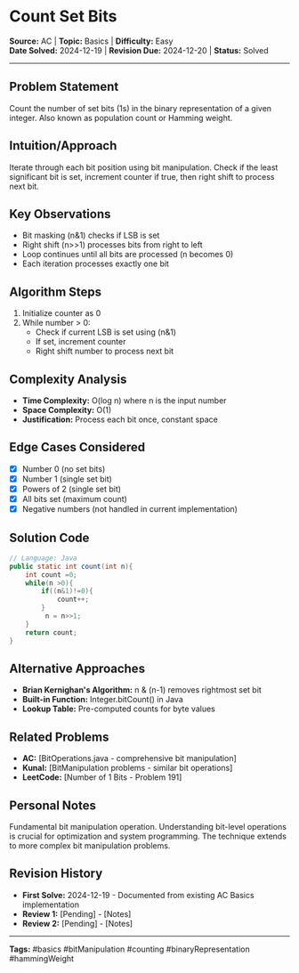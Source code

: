 # Count Set Bits

**Source:** AC | **Topic:** Basics | **Difficulty:** Easy  
**Date Solved:** 2024-12-19 | **Revision Due:** 2024-12-20 | **Status:** Solved

---

## Problem Statement
Count the number of set bits (1s) in the binary representation of a given integer. Also known as population count or Hamming weight.

## Intuition/Approach
Iterate through each bit position using bit manipulation. Check if the least significant bit is set, increment counter if true, then right shift to process next bit.

## Key Observations
- Bit masking (n&1) checks if LSB is set
- Right shift (n>>1) processes bits from right to left
- Loop continues until all bits are processed (n becomes 0)
- Each iteration processes exactly one bit

## Algorithm Steps
1. Initialize counter as 0
2. While number > 0:
   - Check if current LSB is set using (n&1)
   - If set, increment counter
   - Right shift number to process next bit

## Complexity Analysis
- **Time Complexity:** O(log n) where n is the input number
- **Space Complexity:** O(1)
- **Justification:** Process each bit once, constant space

## Edge Cases Considered
- [x] Number 0 (no set bits)
- [x] Number 1 (single set bit)
- [x] Powers of 2 (single set bit)
- [x] All bits set (maximum count)
- [x] Negative numbers (not handled in current implementation)

## Solution Code

```java
// Language: Java
public static int count(int n){
    int count =0;
    while(n >0){
        if((n&1)!=0){
            count++;
        }
         n = n>>1;
    }
    return count;
}
```

## Alternative Approaches
- **Brian Kernighan's Algorithm:** n & (n-1) removes rightmost set bit
- **Built-in Function:** Integer.bitCount() in Java
- **Lookup Table:** Pre-computed counts for byte values

## Related Problems
- **AC:** [BitOperations.java - comprehensive bit manipulation]
- **Kunal:** [BitManipulation problems - similar bit operations]
- **LeetCode:** [Number of 1 Bits - Problem 191]

## Personal Notes
Fundamental bit manipulation operation. Understanding bit-level operations is crucial for optimization and system programming. The technique extends to more complex bit manipulation problems.

## Revision History
- **First Solve:** 2024-12-19 - Documented from existing AC Basics implementation
- **Review 1:** [Pending] - [Notes]
- **Review 2:** [Pending] - [Notes]

---
**Tags:** #basics #bitManipulation #counting #binaryRepresentation #hammingWeight 